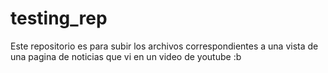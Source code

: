 # testing_rep

Este repositorio es para subir los archivos correspondientes a una vista de una pagina de noticias que vi en un video de youtube :b 
